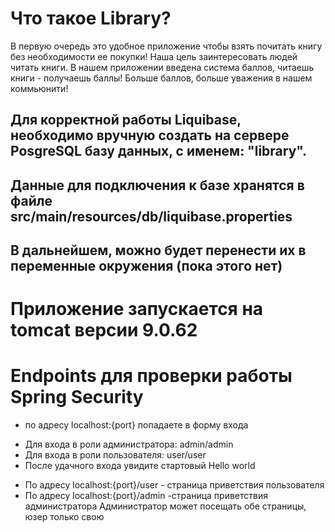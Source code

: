 # Что такое Library?

В первую очередь это удобное приложение чтобы взять почитать книгу без необходимости ее покупки! 
Наша цель заинтересовать людей читать книги.
В нашем приложении введена система баллов, читаешь книги - получаешь баллы! Больше баллов, больше уважения в нашем коммьюнити!


## Для корректной работы Liquibase, необходимо вручную создать на сервере PosgreSQL базу данных, с именем: "library".
## Данные для подключения к базе хранятся в файле src/main/resources/db/liquibase.properties
## В дальнейшем, можно будет перенести их в переменные окружения (пока этого нет)
# Приложение запускается на tomcat версии 9.0.62

# Endpoints для проверки работы Spring Security
* по адресу localhost:{port} попадаете в форму входа

- Для входа в роли администратора: admin/admin
- Для входа в роли пользователя: user/user
- После удачного входа увидите стартовый Hello world

* По адресу localhost:{port}/user - страница приветствия пользователя
* По адресу localhost:{port}/admin -страница приветствия администратора
Администратор может посещать обе страницы, юзер только свою

